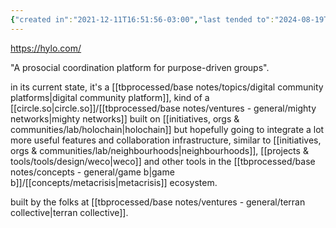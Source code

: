 ```yaml
---
{"created in":"2021-12-11T16:51:56-03:00","last tended to":"2024-08-19T03:05:44-03:00","tags":["tool","socialsensemaking","holochain","🌿"],"dg-publish":true,"relevancescore":80,"permalink":"/projects-and-tools/tools/design/hylo/","dgPassFrontmatter":true,"created":"2021-12-11T16:51:56.442-03:00","updated":"2024-08-19T03:05:44.533-03:00"}
---
```


https://hylo.com/

"A prosocial coordination platform for purpose-driven groups".

in its current state, it's a [[tbprocessed/base notes/topics/digital community platforms\|digital community platform]], kind of a [[circle.so\|circle.so]]/[[tbprocessed/base notes/ventures - general/mighty networks\|mighty networks]] built on [[initiatives, orgs & communities/lab/holochain\|holochain]] but hopefully going to integrate a lot more useful features and collaboration infrastructure, similar to [[initiatives, orgs & communities/lab/neighbourhoods\|neighbourhoods]], [[projects & tools/tools/design/weco\|weco]] and other tools in the [[tbprocessed/base notes/concepts - general/game b\|game b]]/[[concepts/metacrisis\|metacrisis]] ecosystem.

built by the folks at [[tbprocessed/base notes/ventures - general/terran collective\|terran collective]].
